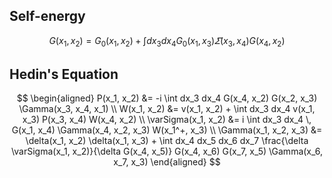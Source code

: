 ## Self-energy

$$
G(x_1, x_2) = G_0(x_1, x_2) + \int dx_3 dx_4  G_0(x_1, x_3) \varSigma(x_3, x_4) G(x_4, x_2)
$$

## Hedin's Equation
$$
\begin{aligned}
P(x_1, x_2) &= -i \int dx_3 dx_4  G(x_4, x_2) G(x_2, x_3) \Gamma(x_3, x_4, x_1) \\
W(x_1, x_2) &= v(x_1, x_2) + \int dx_3 dx_4  v(x_1, x_3) P(x_3, x_4) W(x_4, x_2) \\
\varSigma(x_1, x_2) &= i \int dx_3 dx_4 \, G(x_1, x_4) \Gamma(x_4, x_2, x_3) W(x_1^+, x_3) \\
\Gamma(x_1, x_2, x_3) &= \delta(x_1, x_2) \delta(x_1, x_3) + \int dx_4 dx_5 dx_6 dx_7 
\frac{\delta \varSigma(x_1, x_2)}{\delta G(x_4, x_5)} G(x_4, x_6) G(x_7, x_5) \Gamma(x_6, x_7, x_3)
\end{aligned}
$$
